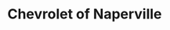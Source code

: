---
title: "Chevrolet of Naperville"
url: /naperville/chevrolet-of-naperville-west-ogden-avenue/
shop: car
---